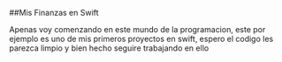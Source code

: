 ##Mis Finanzas en Swift

Apenas voy comenzando en este mundo de la programacion, este por ejemplo es uno de mis primeros proyectos en swift, espero el codigo les parezca limpio y bien hecho seguire trabajando en ello
